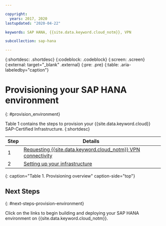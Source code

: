 ```yaml
---

copyright:
  years: 2017, 2020
lastupdated: "2020-04-22"

keywords: SAP HANA, {{site.data.keyword.cloud_notm}}, VPN

subcollection: sap-hana

---
```


{:shortdesc: .shortdesc}
{:codeblock: .codeblock}
{:screen: .screen}
{:external: target="_blank" .external}
{:pre: .pre}
{:table: .aria-labeledby="caption"}


# Provisioning your SAP HANA environment
{: #provision_environment}

Table 1 contains the steps to provision your {{site.data.keyword.cloud}} SAP-Certified Infrastructure.
{:shortdesc}

| Step | Details |
| --- | --- |
| 1 | [Requesting {{site.data.keyword.cloud_notm}} VPN connectivity](/docs/sap-hana?topic=sap-hana-request_vpn_connect#request_vpn_connect) |
| 2 | [Setting up your infrastructure](/docs/sap-hana?topic=sap-hana-set_up_infrastructure#set_up_infrastructure) |
{: caption="Table 1. Provisioning overview" caption-side="top"}


## Next Steps
{: #next-steps-provision-environment}

Click on the links to begin building and deploying your SAP HANA environment on {{site.data.keyword.cloud_notm}}.
